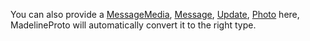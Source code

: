 You can also provide a [MessageMedia](MessageMedia.md), [Message](Message.md), [Update](Update.md), [Photo](Photo.md) here, MadelineProto will automatically convert it to the right type.
